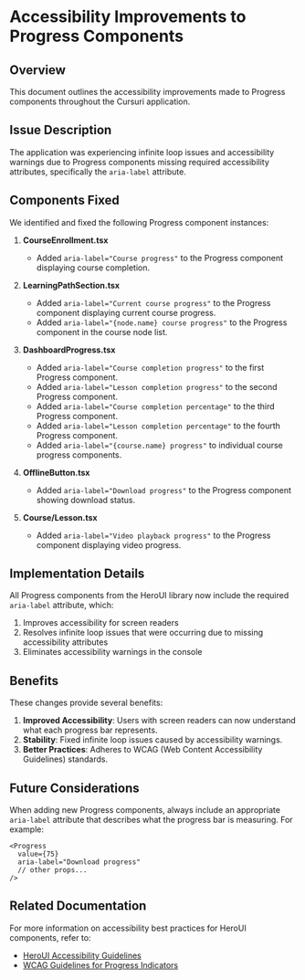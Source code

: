 # Accessibility Improvements to Progress Components

## Overview

This document outlines the accessibility improvements made to Progress components throughout the Cursuri application.

## Issue Description

The application was experiencing infinite loop issues and accessibility warnings due to Progress components missing required accessibility attributes, specifically the `aria-label` attribute.

## Components Fixed

We identified and fixed the following Progress component instances:

1. **CourseEnrollment.tsx**
   - Added `aria-label="Course progress"` to the Progress component displaying course completion.

2. **LearningPathSection.tsx**
   - Added `aria-label="Current course progress"` to the Progress component displaying current course progress.
   - Added `aria-label="{node.name} course progress"` to the Progress component in the course node list.

3. **DashboardProgress.tsx**
   - Added `aria-label="Course completion progress"` to the first Progress component.
   - Added `aria-label="Lesson completion progress"` to the second Progress component.
   - Added `aria-label="Course completion percentage"` to the third Progress component.
   - Added `aria-label="Lesson completion percentage"` to the fourth Progress component.
   - Added `aria-label="{course.name} progress"` to individual course progress components.

4. **OfflineButton.tsx**
   - Added `aria-label="Download progress"` to the Progress component showing download status.

5. **Course/Lesson.tsx**
   - Added `aria-label="Video playback progress"` to the Progress component displaying video progress.

## Implementation Details

All Progress components from the HeroUI library now include the required `aria-label` attribute, which:

1. Improves accessibility for screen readers
2. Resolves infinite loop issues that were occurring due to missing accessibility attributes
3. Eliminates accessibility warnings in the console

## Benefits

These changes provide several benefits:

1. **Improved Accessibility**: Users with screen readers can now understand what each progress bar represents.
2. **Stability**: Fixed infinite loop issues caused by accessibility warnings.
3. **Better Practices**: Adheres to WCAG (Web Content Accessibility Guidelines) standards.

## Future Considerations

When adding new Progress components, always include an appropriate `aria-label` attribute that describes what the progress bar is measuring. For example:

```tsx
<Progress
  value={75}
  aria-label="Download progress"
  // other props...
/>
```

## Related Documentation

For more information on accessibility best practices for HeroUI components, refer to:

- [HeroUI Accessibility Guidelines](https://heroui.github.io/docs/guide/accessibility)
- [WCAG Guidelines for Progress Indicators](https://www.w3.org/WAI/ARIA/apg/patterns/meter/)
